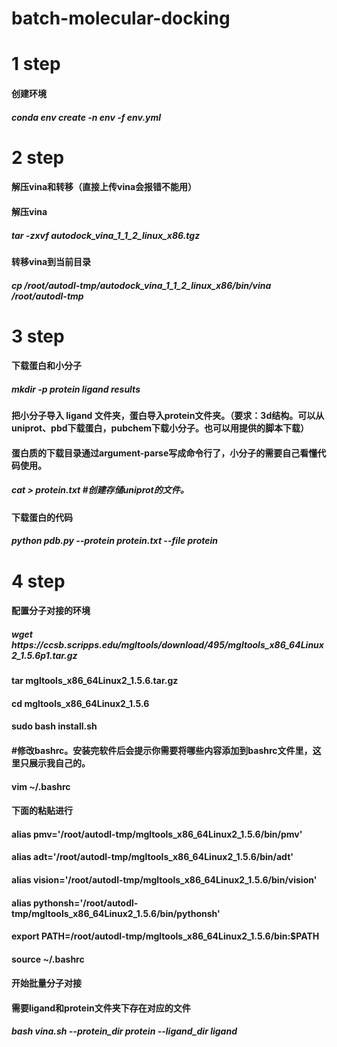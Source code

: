 # batch-molecular-docking
<h1>1 step 
<h4>创建环境<br>
<h5>conda env create -n env -f env.yml <br>

<h1>2 step 
<h4>解压vina和转移（直接上传vina会报错不能用）<br>

<h4>解压vina <br>
<h5>tar -zxvf autodock_vina_1_1_2_linux_x86.tgz<br>

<h4>转移vina到当前目录<br>
<h5>cp /root/autodl-tmp/autodock_vina_1_1_2_linux_x86/bin/vina /root/autodl-tmp <br>

<h1>3 step 
<h4>下载蛋白和小分子<br>
<h5>mkdir -p protein ligand results<br>

<h4>把小分子导入 ligand 文件夹，蛋白导入protein文件夹。（要求：3d结构。可以从uniprot、pbd下载蛋白，pubchem下载小分子。也可以用提供的脚本下载）<br>

<h4>蛋白质的下载目录通过argument-parse写成命令行了，小分子的需要自己看懂代码使用。<br>
<h5>cat > protein.txt #创建存储uniprot的文件。<br>

<h4>下载蛋白的代码<br>
<h5>python pdb.py --protein protein.txt --file protein <br>


<h1>4 step 
<h4>配置分子对接的环境<br>
<h5>wget https://ccsb.scripps.edu/mgltools/download/495/mgltools_x86_64Linux2_1.5.6p1.tar.gz 
<h4>tar mgltools_x86_64Linux2_1.5.6.tar.gz
<h4>cd mgltools_x86_64Linux2_1.5.6
<h4>sudo bash install.sh
<h4>#修改bashrc。安装完软件后会提示你需要将哪些内容添加到bashrc文件里，这里只展示我自己的。
<h4>vim ~/.bashrc
<h4>下面的粘贴进行
<h4>alias pmv='/root/autodl-tmp/mgltools_x86_64Linux2_1.5.6/bin/pmv'
<h4>alias adt='/root/autodl-tmp/mgltools_x86_64Linux2_1.5.6/bin/adt'
<h4>alias vision='/root/autodl-tmp/mgltools_x86_64Linux2_1.5.6/bin/vision'
<h4>alias pythonsh='/root/autodl-tmp/mgltools_x86_64Linux2_1.5.6/bin/pythonsh'
<h4>export PATH=/root/autodl-tmp/mgltools_x86_64Linux2_1.5.6/bin:$PATH
<h4>source ~/.bashrc
<h4>开始批量分子对接<br>
<h4>需要ligand和protein文件夹下存在对应的文件<br>
<h5>bash vina.sh --protein_dir protein  --ligand_dir ligand <br>

